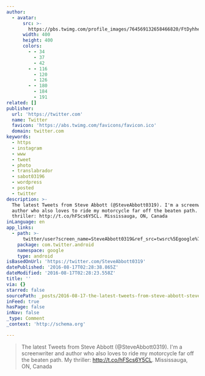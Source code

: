```yaml
---
author:
  - avatar:
      src: >-
        https://pbs.twimg.com/profile_images/764569132658466820/FtDyhhes_400x400.jpg
      width: 400
      height: 400
      colors:
        - - 34
          - 37
          - 42
        - - 116
          - 120
          - 126
        - - 180
          - 184
          - 191
related: []
publisher:
  url: 'https://twitter.com'
  name: Twitter
  favicon: 'https://abs.twimg.com/favicons/favicon.ico'
  domain: twitter.com
keywords:
  - https
  - instagram
  - www
  - tweet
  - photo
  - translabrador
  - sabot03196
  - wordpress
  - posted
  - twitter
description: >-
  The latest Tweets from Steve Abbott (@SteveAbbott0319). I'm a screenwriter and
  author who also loves to ride my motorcycle far off the beaten path. My
  thriller: http://t.co/hFScs6Y5CL. Mississauga, ON, Canada
inLanguage: en
app_links:
  - path: >-
      twitter/user?screen_name=SteveAbbott0319&ref_src=twsrc%5Egoogle%7Ctwcamp%5Eandroidseo%7Ctwgr%5Eprofile
    package: com.twitter.android
    namespace: google
    type: android
isBasedOnUrl: 'https://twitter.com/SteveAbbott0319'
datePublished: '2016-08-17T02:28:38.865Z'
dateModified: '2016-08-17T02:28:23.558Z'
title: ''
via: {}
starred: false
sourcePath: _posts/2016-08-17-the-latest-tweets-from-steve-abbott-steveabbott0319-im.md
inFeed: true
hasPage: false
inNav: false
_type: Comment
_context: 'http://schema.org'

---
```

> The latest Tweets from Steve Abbott (@SteveAbbott0319). I'm a screenwriter and author who also loves to ride my motorcycle far off the beaten path. My thriller: http://t.co/hFScs6Y5CL. Mississauga, ON, Canada